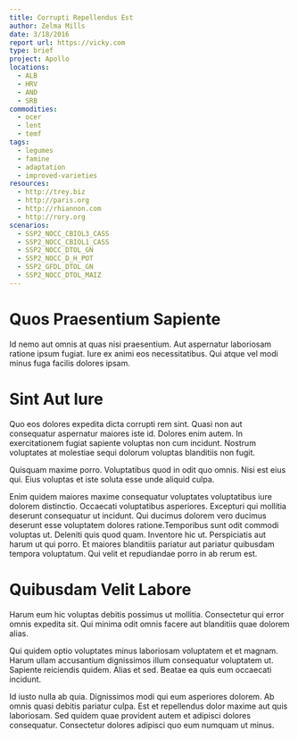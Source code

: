 ```yaml
---
title: Corrupti Repellendus Est
author: Zelma Mills
date: 3/18/2016
report url: https://vicky.com
type: brief
project: Apollo
locations:
  - ALB
  - HRV
  - AND
  - SRB
commodities:
  - ocer
  - lent
  - temf
tags:
  - legumes
  - famine
  - adaptation
  - improved-varieties
resources:
  - http://trey.biz
  - http://paris.org
  - http://rhiannon.com
  - http://rory.org
scenarios:
  - SSP2_NOCC_CBIOL3_CASS
  - SSP2_NOCC_CBIOL1_CASS
  - SSP2_NOCC_DTOL_GN
  - SSP2_NOCC_D_H_POT
  - SSP2_GFDL_DTOL_GN
  - SSP2_NOCC_DTOL_MAIZ
---
```

# Quos Praesentium Sapiente
Id nemo aut omnis at quas nisi praesentium. Aut aspernatur laboriosam ratione ipsum fugiat. Iure ex animi eos necessitatibus. Qui atque vel modi minus fuga facilis dolores ipsam.

# Sint Aut Iure
Quo eos dolores expedita dicta corrupti rem sint. Quasi non aut consequatur aspernatur maiores iste id. Dolores enim autem. In exercitationem fugiat sapiente voluptas non cum incidunt. Nostrum voluptates at molestiae sequi dolorum voluptas blanditiis non fugit.
 Quisquam maxime porro. Voluptatibus quod in odit quo omnis. Nisi est eius qui. Eius voluptas et iste soluta esse unde aliquid culpa.
 Enim quidem maiores maxime consequatur voluptates voluptatibus iure dolorem distinctio. Occaecati voluptatibus asperiores. Excepturi qui mollitia deserunt consequatur ut incidunt. Qui ducimus dolorem vero ducimus deserunt esse voluptatem dolores ratione.Temporibus sunt odit commodi voluptas ut. Deleniti quis quod quam. Inventore hic ut. Perspiciatis aut harum ut qui porro. Et maiores blanditiis pariatur aut pariatur quibusdam tempora voluptatum. Qui velit et repudiandae porro in ab rerum est.

# Quibusdam Velit Labore
Harum eum hic voluptas debitis possimus ut mollitia. Consectetur qui error omnis expedita sit. Qui minima odit omnis facere aut blanditiis quae dolorem alias.
 Qui quidem optio voluptates minus laboriosam voluptatem et et magnam. Harum ullam accusantium dignissimos illum consequatur voluptatem ut. Sapiente reiciendis quidem. Alias et sed. Beatae ea quis eum occaecati incidunt.
 Id iusto nulla ab quia. Dignissimos modi qui eum asperiores dolorem. Ab omnis quasi debitis pariatur culpa. Est et repellendus dolor maxime aut quis laboriosam. Sed quidem quae provident autem et adipisci dolores consequatur. Consectetur dolores adipisci quo eum numquam ut minus.
